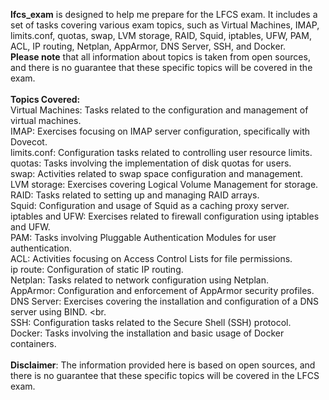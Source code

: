 <b>lfcs_exam</b> is designed to help me prepare for the LFCS exam. It includes a set of tasks covering various exam topics, such as Virtual Machines, IMAP, limits.conf, quotas, swap, LVM storage, RAID, Squid, iptables, UFW, PAM, ACL, IP routing, Netplan, AppArmor, DNS Server, SSH, and Docker.
<br>
<b>Please note</b> that all information about topics is taken from open sources, and there is no guarantee that these specific topics will be covered in the exam.
<br><br>
<b>Topics Covered:</b><br>
Virtual Machines: Tasks related to the configuration and management of virtual machines.
<br>
IMAP: Exercises focusing on IMAP server configuration, specifically with Dovecot.
<br>
limits.conf: Configuration tasks related to controlling user resource limits.
<br>
quotas: Tasks involving the implementation of disk quotas for users.
<br>
swap: Activities related to swap space configuration and management.
<br>
LVM storage: Exercises covering Logical Volume Management for storage.
<br>
RAID: Tasks related to setting up and managing RAID arrays.
<br>
Squid: Configuration and usage of Squid as a caching proxy server.
<br>
iptables and UFW: Exercises related to firewall configuration using iptables and UFW.
<br>
PAM: Tasks involving Pluggable Authentication Modules for user authentication.
<br>
ACL: Activities focusing on Access Control Lists for file permissions.
<br>
ip route: Configuration of static IP routing.
<br>
Netplan: Tasks related to network configuration using Netplan.
<br>
AppArmor: Configuration and enforcement of AppArmor security profiles.
<br>
DNS Server: Exercises covering the installation and configuration of a DNS server using BIND.
<br.
<br>
SSH: Configuration tasks related to the Secure Shell (SSH) protocol.
<br>
Docker: Tasks involving the installation and basic usage of Docker containers.
<br><br>
<b>Disclaimer</b>: The information provided here is based on open sources, and there is no guarantee that these specific topics will be covered in the LFCS exam.
